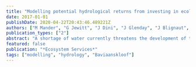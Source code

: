 ```yaml
---
title: "Modelling potential hydrological returns from investing in ecological infrastructure: Case studies from the Baviaanskloof-Tsitsikamma and uMngeni catchments, South …"
date: 2017-01-01
publishDate: 2020-04-22T20:43:46.489221Z
authors: ["M Mander", "G Jewitt", "J Dini", "J Glenday", "J Blignaut", " others"]
publication_types: ["2"]
abstract: "A shortage of water currently threatens the development of the South African economy and the well-being of its people. Climate change, land degradation and an inherently semi-arid, variable climate are making it increasingly difficult for water service providers to deliver …"
featured: false
publication: "*Ecosystem Services*"
tags: ["modelling", "hydrology", "Baviaanskloof"]
---
```


